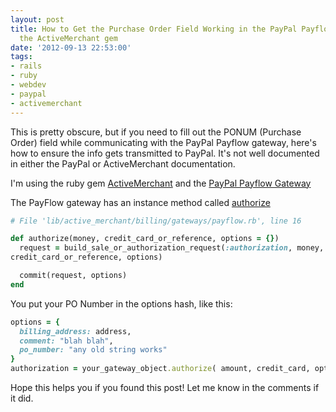 ```yaml
---
layout: post
title: How to Get the Purchase Order Field Working in the PayPal Payflow Gateway for
  the ActiveMerchant gem
date: '2012-09-13 22:53:00'
tags:
- rails
- ruby
- webdev
- paypal
- activemerchant
---
```


This is pretty obscure, but if you need to fill out the PONUM (Purchase Order) field while communicating with the PayPal Payflow gateway, here's how to ensure the info gets transmitted to PayPal. It's not well documented in either the PayPal or ActiveMerchant documentation.

I'm using the ruby gem [ActiveMerchant](http://activemerchant.org/) and the [PayPal Payflow Gateway](http://rdoc.info/github/Shopify/active_merchant/ActiveMerchant/Billing/PayflowGateway)

The PayFlow gateway has an instance method called
[authorize](http://rdoc.info/github/Shopify/active_merchant/ActiveMerchant/Billing/PayflowGateway#authorize-instance_method)

```ruby
# File 'lib/active_merchant/billing/gateways/payflow.rb', line 16

def authorize(money, credit_card_or_reference, options = {})
  request = build_sale_or_authorization_request(:authorization, money,
credit_card_or_reference, options)

  commit(request, options)
end
```

You put your PO Number in the options hash, like this:

```ruby
options = {
  billing_address: address,
  comment: "blah blah",
  po_number: "any old string works"
}
authorization = your_gateway_object.authorize( amount, credit_card, options)

```

Hope this helps you if you found this post! Let me know in the comments
if it did.
